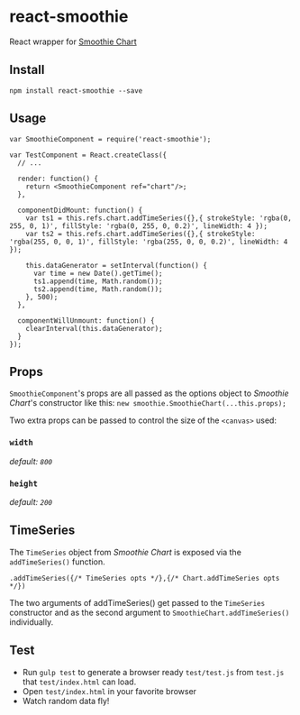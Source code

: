 # react-smoothie

React wrapper for [Smoothie Chart](http://smoothiecharts.org/)

## Install

```
npm install react-smoothie --save
```

## Usage

```
var SmoothieComponent = require('react-smoothie');

var TestComponent = React.createClass({
  // ...

  render: function() {
    return <SmoothieComponent ref="chart"/>;
  },

  componentDidMount: function() {
    var ts1 = this.refs.chart.addTimeSeries({},{ strokeStyle: 'rgba(0, 255, 0, 1)', fillStyle: 'rgba(0, 255, 0, 0.2)', lineWidth: 4 });
    var ts2 = this.refs.chart.addTimeSeries({},{ strokeStyle: 'rgba(255, 0, 0, 1)', fillStyle: 'rgba(255, 0, 0, 0.2)', lineWidth: 4 });

    this.dataGenerator = setInterval(function() {
      var time = new Date().getTime();
      ts1.append(time, Math.random());
      ts2.append(time, Math.random());
    }, 500);
  },

  componentWillUnmount: function() {
    clearInterval(this.dataGenerator);
  }
});
```

## Props

`SmoothieComponent`'s props are all passed as the options object to _Smoothie Chart_'s constructor like this: `new smoothie.SmoothieChart(...this.props);`

Two extra props can be passed to control the size of the `<canvas>` used:

### `width`

*default: `800`*

### `height`

*default: `200`*

## TimeSeries

The `TimeSeries` object from _Smoothie Chart_ is exposed via the `addTimeSeries()` function.

`.addTimeSeries({/* TimeSeries opts */},{/* Chart.addTimeSeries opts */})`

The two arguments of addTimeSeries() get passed to the `TimeSeries` constructor and as the second argument to `SmoothieChart.addTimeSeries()` individually.

## Test

 - Run `gulp test` to generate a browser ready `test/test.js` from `test.js` that `test/index.html` can load.
 - Open `test/index.html` in your favorite browser
 - Watch random data fly!
